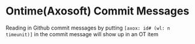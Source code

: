 # Ontime(Axosoft) Commit Messages

Reading in Github commit messages by putting `[axox: id# (wl: n timeunit)]` in the commit message will show up in an OT item